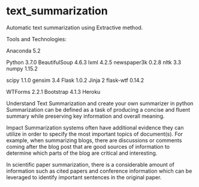 # text_summarization
Automatic text summarization using Extractive method.

Tools and Technologies:

Anaconda 5.2

Python 3.7.0
BeautifulSoup 4.6.3
lxml 4.2.5
newspaper3k 0.2.8
nltk 3.3
numpy 1.15.2

scipy 1.1.0
gensim 3.4
Flask 1.0.2
Jinja 2
flask-wtf 0.14.2

WTForms 2.2.1
Bootstrap 4.1.3
Heroku

Understand Text Summarization and create your own summarizer in python
Summarization can be defined as a task of producing a concise and fluent summary while preserving key information and overall meaning.

Impact Summarization systems often have additional evidence they can utilize in order to specify the most important topics of document(s). For example, when summarizing blogs, there are discussions or comments coming after the blog post that are good sources of information to determine which parts of the blog are critical and interesting.

In scientific paper summarization, there is a considerable amount of information such as cited papers and conference information which can be leveraged to identify important sentences in the original paper.


